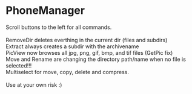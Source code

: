 PhoneManager
============

Scroll buttons to the left for all commands.<br />
<br />
RemoveDir deletes everthing in the current dir (files and subdirs) <br />
Extract always creates a subdir with the archivename<br />
PicView now browses all jpg, png, gif, bmp, and tif files (GetPic fix)<br />
Move and Rename are changing the directory path/name when no file is selected!!!<br />
Multiselect for move, copy, delete and compress.<br /><br />
Use at your own risk :)<br />
